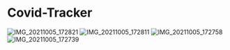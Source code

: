 # Covid-Tracker
![IMG_20211005_172821](https://user-images.githubusercontent.com/88938155/136018548-f14212f5-f44f-4507-8264-2824e6565b6d.jpg)
![IMG_20211005_172811](https://user-images.githubusercontent.com/88938155/136018572-bfe8cafe-0256-426a-919e-b6f84eadda2f.jpg)
![IMG_20211005_172758](https://user-images.githubusercontent.com/88938155/136018583-24c4adce-08bb-4728-b542-00097a6ddf31.jpg)
![IMG_20211005_172739](https://user-images.githubusercontent.com/88938155/136018593-dba9de98-30f3-40b8-bf22-e24715fcf9cb.jpg)
